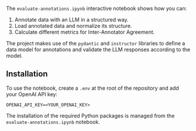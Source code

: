 The `evaluate-annotations.ipynb` interactive notebook shows how you can:

1. Annotate data with an LLM in a structured way.
2. Load annotated data and normalize its structure.
3. Calculate different metrics for Inter-Annotator Agreement.

The project makes use of the `pydantic` and `instructor` libraries to define a data model for annotations and validate the LLM responses according to the model.

## Installation

To use the notebook, create a `.env` at the root of the repository and add your OpenAI API key:

``` env
OPENAI_API_KEY=<YOUR_OPENAI_KEY>
```

The installation of the required Python packages is managed from the `evaluate-annotations.ipynb` notebook.
